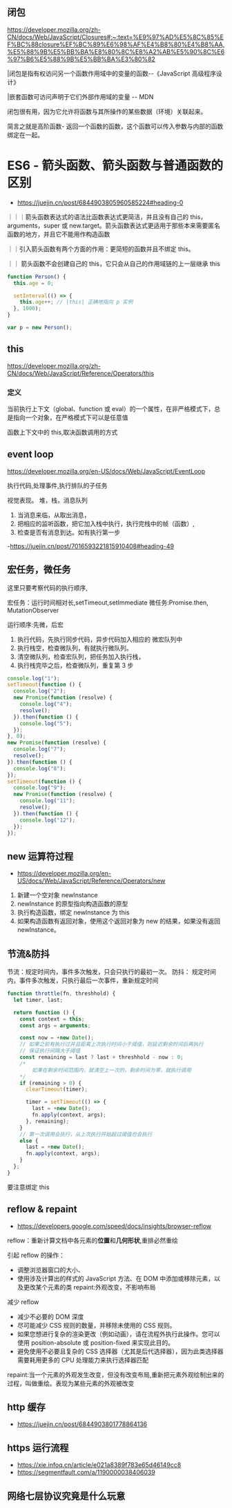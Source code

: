 ## 闭包

https://developer.mozilla.org/zh-CN/docs/Web/JavaScript/Closures#:~:text=%E9%97%AD%E5%8C%85%EF%BC%88closure%EF%BC%89%E6%98%AF%E4%B8%80%E4%B8%AA,%E5%88%9B%E5%BB%BA%E8%80%8C%E8%A2%AB%E5%90%8C%E6%97%B6%E5%88%9B%E5%BB%BA%E3%80%82

|闭包是指有权访问另一个函数作用域中的变量的函数--《JavaScript 高级程序设计》

|嵌套函数可访问声明于它们外部作用域的变量 -- MDN

闭包很有用，因为它允许将函数与其所操作的某些数据（环境）关联起来。

简言之就是高阶函数- 返回一个函数的函数，这个函数可以传入参数与内部的函数绑定在一起。

# ES6 - 箭头函数、箭头函数与普通函数的区别

- https://juejin.cn/post/6844903805960585224#heading-0

｜｜｜箭头函数表达式的语法比函数表达式更简洁，并且没有自己的 this，arguments，super 或 new.target。箭头函数表达式更适用于那些本来需要匿名函数的地方，并且它不能用作构造函数

｜｜引入箭头函数有两个方面的作用：更简短的函数并且不绑定 this。

｜｜ 箭头函数不会创建自己的 this，它只会从自己的作用域链的上一层继承 this

```js
function Person() {
  this.age = 0;

  setInterval(() => {
    this.age++; // |this| 正确地指向 p 实例
  }, 1000);
}

var p = new Person();
```

## this

https://developer.mozilla.org/zh-CN/docs/Web/JavaScript/Reference/Operators/this

### 定义

当前执行上下文（global、function 或 eval）的一个属性，在非严格模式下，总是指向一个对象，在严格模式下可以是任意值

函数上下文中的 this,取决函数调用的方式

## event loop

https://developer.mozilla.org/en-US/docs/Web/JavaScript/EventLoop

执行代码,处理事件,执行排队的子任务

视觉表现。 堆，栈，消息队列

1. 当消息来临，从取出消息，
2. 把相应的监听函数，把它加入栈中执行，执行完栈中的帧（函数）,
3. 检查是否有消息到达。如有执行第一步

-https://juejin.cn/post/7016593221815910408#heading-49

## 宏任务，微任务

这里只要考察代码的执行顺序,

宏任务：运行时间相对长,setTimeout,setImmediate
微任务:Promise.then, MutationObserver

运行顺序:先微，后宏

1. 执行代码，先执行同步代码，异步代码加入相应的 微宏队列中
2. 执行栈空，检查微队列，有就执行微队列。
3. 清空微队列，检查宏队列，把任务加入执行栈，
4. 执行栈完毕之后，检查微队列，重复第 3 步

```js
console.log("1");
setTimeout(function () {
  console.log("2");
  new Promise(function (resolve) {
    console.log("4");
    resolve();
  }).then(function () {
    console.log("5");
  });
}, 0);
new Promise(function (resolve) {
  console.log("7");
  resolve();
}).then(function () {
  console.log("8");
});
setTimeout(function () {
  console.log("9");
  new Promise(function (resolve) {
    console.log("11");
    resolve();
  }).then(function () {
    console.log("12");
  });
});
```

## new 运算符过程

- https://developer.mozilla.org/en-US/docs/Web/JavaScript/Reference/Operators/new

1. 新建一个空对象 newInstance
2. newInstance 的原型指向构造函数的原型
3. 执行构造函数，绑定 newInstance 为 this
4. 如果构造函数有返回对象，使用这个返回对象为 new 的结果，如果没有返回 newInstance。

## 节流&防抖

节流：规定时间内，事件多次触发，只会只执行的最初一次。
防抖： 规定时间内，事件多次触发，只执行最后一次事件，重新规定时间

```js
function throttle(fn, threshhold) {
  let timer, last;

  return function () {
    const context = this;
    const args = arguments;

    const now = +new Date();
    // 如果之前有执行过并且距离上次执行时间小于阈值，则延迟剩余时间后再执行
    // 保证执行间隔大于阈值
    const remaining = last ? last + threshhold - now : 0;
    /*
        如果在剩余时间范围内，就清空上一次的，剩余时间为零，就执行调用
    */
    if (remaining > 0) {
      clearTimeout(timer);

      timer = setTimeout(() => {
        last = +new Date();
        fn.apply(context, args);
      }, remaining);
    }
    // 第一次调用会执行，从上次执行开始超过阈值也会执行
    else {
      last = +new Date();
      fn.apply(context, args);
    }
  };
}
```

要注意绑定 this

## reflow & repaint

- https://developers.google.com/speed/docs/insights/browser-reflow

reflow：重新计算文档中各元素的**位置**和**几何形状**,重排必然重绘

引起 reflow 的操作：

- 调整浏览器窗口的大小、
- 使用涉及计算出的样式的 JavaScript 方法、在 DOM 中添加或移除元素，以及更改某个元素的类
  repaint:外观改变，不影响布局

减少 reflow

- 减少不必要的 DOM 深度
- 尽可能减少 CSS 规则的数量，并移除未使用的 CSS 规则。
- 如果您想进行复杂的渲染更改（例如动画），请在流程外执行此操作。您可以使用 position-absolute 或 position-fixed 来实现此目的。
- 避免使用不必要且复杂的 CSS 选择器（尤其是后代选择器），因为此类选择器需要耗用更多的 CPU 处理能力来执行选择器匹配

repaint:当一个元素的外观发生改变，但没有改变布局,重新把元素外观绘制出来的过程，叫做重绘。表现为某些元素的外观被改变

## http 缓存

- https://juejin.cn/post/6844903801778864136

## https 运行流程

- https://xie.infoq.cn/article/e021a8389f783e65d46149cc8
- https://segmentfault.com/a/1190000038406039

## 网络七层协议究竟是什么玩意
